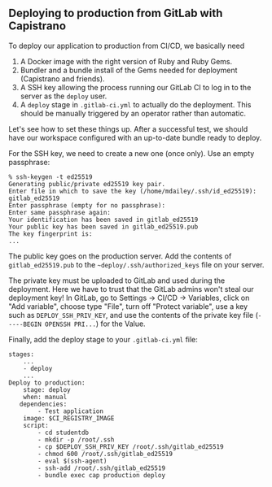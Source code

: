
## Deploying to production from GitLab with Capistrano

To deploy our application to production from CI/CD, we basically need

1. A Docker image with the right version of Ruby and Ruby Gems.
2. Bundler and a bundle install of the Gems needed for deployment
   (Capistrano and friends).
3. A SSH key allowing the process running our GitLab CI to log in
   to the server as the `deploy` user.
4. A `deploy` stage in `.gitlab-ci.yml` to actually do the deployment.
   This should be manually triggered by an operator rather than
   automatic.

Let's see how to set these things up. After a successful test, we should
have our workspace configured with an up-to-date bundle ready to deploy.

For the SSH key, we need to create a new one (once only). Use an empty
passphrase:

    % ssh-keygen -t ed25519
    Generating public/private ed25519 key pair.
    Enter file in which to save the key (/home/mdailey/.ssh/id_ed25519): gitlab_ed25519
    Enter passphrase (empty for no passphrase): 
    Enter same passphrase again: 
    Your identification has been saved in gitlab_ed25519
    Your public key has been saved in gitlab_ed25519.pub
    The key fingerprint is:
    ...

The public key goes on the production server.
Add the contents of `gitlab_ed25519.pub` to the `~deploy/.ssh/authorized_keys` file on your
server.

The private key must be uploaded to GitLab and used during the deployment. Here we have
to trust that the GitLab admins won't steal our deployment key!
In GitLab, go to Settings -> CI/CD -> Variables, click on "Add variable", choose type
"File", turn off "Protect variable", use a key such as
`DEPLOY_SSH_PRIV_KEY`, and use the contents of the private key file (`-----BEGIN OPENSSH PRI...`)
for the Value.

Finally, add the deploy stage to your `.gitlab-ci.yml` file:

    stages:
        ...
        - deploy
        ...
    Deploy to production:
        stage: deploy
        when: manual
       dependencies:
            - Test application
        image: $CI_REGISTRY_IMAGE
        script:
            - cd studentdb
            - mkdir -p /root/.ssh
            - cp $DEPLOY_SSH_PRIV_KEY /root/.ssh/gitlab_ed25519
            - chmod 600 /root/.ssh/gitlab_ed25519
            - eval $(ssh-agent)
            - ssh-add /root/.ssh/gitlab_ed25519
            - bundle exec cap production deploy
